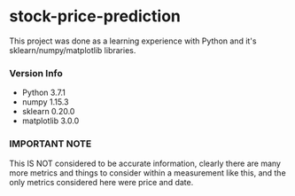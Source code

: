 # stock-price-prediction
This project was done as a learning experience with Python and it's sklearn/numpy/matplotlib libraries.

### Version Info
* Python 3.7.1
* numpy 1.15.3
* sklearn 0.20.0
* matplotlib 3.0.0

### IMPORTANT NOTE
This IS NOT considered to be accurate information, clearly there are many more metrics and things to consider within a measurement like this, and the only metrics considered here were price and date.
